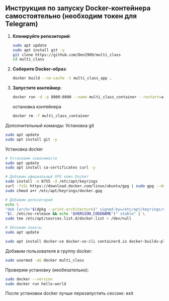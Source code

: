 ## Инструкция по запуску Docker-контейнера самостоятельно (необходим токен для Telegram)

1. **Клонируйте репозиторий**:
   ```bash
   sudo apt update
   sudo apt install git -y
   git clone https://github.com/Den2909/multi_class
   cd multi_class
   ```

2. **Соберите Docker-образ**:
   ```bash
   docker build --no-cache -t multi_class_app .
   ```

3. **Запустите контейнер**:

  
     ```bash
     docker run -d -p 8000:8000 --name multi_class_container --restart=always multi_class_app
     ```

   остановка контейнера
     ```bash
     docker rm -f multi_class_container
     ```
Дополнительный команды:
Установка git
   ```bash
   sudo apt update
   sudo apt install git -y
   ```
Установка docker
   ```bash
   # Установим зависимости
sudo apt update
sudo apt install ca-certificates curl -y

# Добавим официальный GPG ключ Docker
sudo install -m 0755 -d /etc/apt/keyrings
curl -fsSL https://download.docker.com/linux/ubuntu/gpg | sudo gpg --dearmor -o /etc/apt/keyrings/docker.gpg
sudo chmod a+r /etc/apt/keyrings/docker.gpg

# Добавим репозиторий
echo \
  "deb [arch="$(dpkg --print-architecture)" signed-by=/etc/apt/keyrings/docker.gpg] https://download.docker.com/linux/ubuntu \
  "$(. /etc/os-release && echo "$VERSION_CODENAME")" stable" | \
  sudo tee /etc/apt/sources.list.d/docker.list > /dev/null

# Обновим пакеты
sudo apt update
   ```

 ```bash
sudo apt install docker-ce docker-ce-cli containerd.io docker-buildx-plugin docker-compose-plugin -y
   ```
Добавим пользователя в группу docker:
 ```bash
sudo usermod -aG docker multi_class
   ```

Проверим установку (необязательно):
 ```bash
sudo docker --version
sudo docker run hello-world
   ```
После установки docker лучше перезапустить сессию: exit
